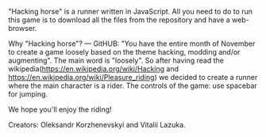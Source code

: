 "Hacking horse" is a runner written in JavaScript. All you need to do to run this game is to download all the files from the repository and have a web-browser.

Why "Hacking horse"? — GitHUB: "You have the entire month of November to create a game loosely based on the theme hacking, modding and/or augmenting". The main word is "loosely". So after having read the wikipedia(https://en.wikipedia.org/wiki/Hacking and https://en.wikipedia.org/wiki/Pleasure_riding) we decided to create a runner where the main character is a rider. The controls of the game: use spacebar for jumping. 

We hope you'll enjoy the riding!

Creators: Oleksandr Korzhenevskyi and Vitalii Lazuka.
